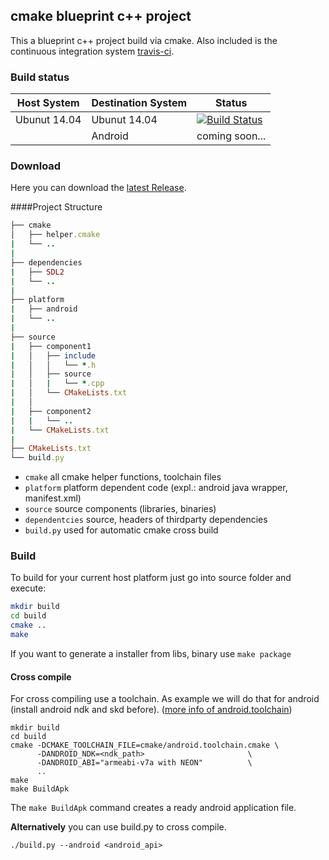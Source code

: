 ## cmake blueprint c++ project
This a blueprint c++ project build via cmake. Also included is the continuous integration system [travis-ci](https://travis-ci.org).

### Build status

|Host System | Destination System | Status
|------------|--------------------|-------
|Ubunut 14.04|Ubunut 14.04        | [![Build Status](https://travis-ci.com/JeyRunner/cmake_cpp.svg?token=YoXU2cs1ytyW8AsxssK4&branch=master)](https://travis-ci.com/JeyRunner/cmake_cpp)
|            |Android             | coming soon...

### Download
Here you can download the [latest Release](https://www.github.com/JeyRunner/cmake_cpp/releases/latest).

####Project Structure
``` ruby
├── cmake
│   ├── helper.cmake
|   └── ..
|
├── dependencies
|   ├── SDL2
|   └── ..
|
├── platform
|   ├── android
|   └── ..
|
├── source
|   ├── component1
|   │   ├── include
|   │   │   └── *.h
|   │   ├── source
|   │   |   └── *.cpp
|   │   └── CMakeLists.txt 
|   │
|   ├── component2
|   |   └── ..
|   └── CMakeLists.txt
|
├── CMakeLists.txt
└── build.py

```
* ```cmake``` all cmake helper functions, toolchain files
* ```platform``` platform dependent code (expl.: android java wrapper, manifest.xml)
* ```source``` source components (libraries, binaries)
* ```dependentcies``` source, headers of thirdparty dependencies  
* ```build.py``` used for automatic cmake cross build


### Build
To build for your current host platform just go into source folder and execute:
``` bash
mkdir build
cd build
cmake ..
make
```
If you want to generate a installer from libs, binary use ```make package```
#### Cross compile 
For cross compiling use a toolchain. As example we will do that for android (install android ndk and skd before).
 ([more info of android.toolchain](https://github.com/taka-no-me/android-cmake))
```
mkdir build
cd build
cmake -DCMAKE_TOOLCHAIN_FILE=cmake/android.toolchain.cmake \
      -DANDROID_NDK=<ndk_path>                       \
      -DANDROID_ABI="armeabi-v7a with NEON"          \
      ..
make
make BuildApk
```
The ```make BuildApk``` command creates a ready android application file.

**Alternatively** you can use build.py to cross compile.
```
./build.py --android <android_api>
```